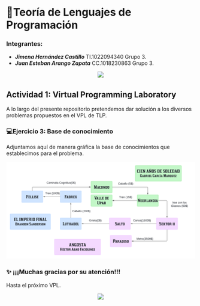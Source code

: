 # 🦉Teoría de Lenguajes de Programación

### Integrantes:
- ***Jimena Hernández Castillo*** TI.1022094340 Grupo 3.
- ***Juan Esteban Arango Zapata*** CC.1018230863 Grupo 3.

<p align="center">
<img src="https://plugins.jetbrains.com/files/13954/290585/icon/pluginIcon.png" width="200"/>
</p>


## Actividad 1: Virtual Programming Laboratory
A lo largo del presente repositorio pretendemos dar solución a los diversos problemas propuestos en el VPL de TLP.

### 💻Ejercicio 3: Base de conocimiento
Adjuntamos aquí de manera gráfica la base de conocimientos que establecimos para el problema.


<p align="center">
<img src="./assets/Ejercicio-3.png" width="900"/>
</p>

### ✨ ¡¡¡Muchas gracias por su atención!!!
Hasta el próximo VPL.
<p align="center">
<img src="https://static.wikia.nocookie.net/supercpps/images/a/a1/Action_Dance_Light_Blue.gif/revision/latest/scale-to-width-down/250?cb=20170709182020&path-prefix=es
" width="200"/>
</p>
